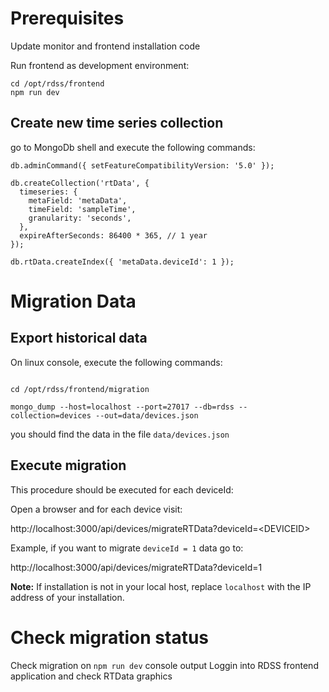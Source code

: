 # Prerequisites

Update monitor and frontend installation code

Run frontend as development environment:

```
cd /opt/rdss/frontend
npm run dev

```

## Create new time series collection

go to MongoDb shell and execute the following commands:

```
db.adminCommand({ setFeatureCompatibilityVersion: '5.0' });

db.createCollection('rtData', {
  timeseries: {
    metaField: 'metaData',
    timeField: 'sampleTime',
    granularity: 'seconds',
  },
  expireAfterSeconds: 86400 * 365, // 1 year
});

db.rtData.createIndex({ 'metaData.deviceId': 1 });
```

# Migration Data

## Export historical data

On linux console, execute the following commands:

```

cd /opt/rdss/frontend/migration

mongo_dump --host=localhost --port=27017 --db=rdss --collection=devices --out=data/devices.json

```

you should find the data in the file `data/devices.json`

## Execute migration

This procedure should be executed for each deviceId:

Open a browser and for each device visit:

http://localhost:3000/api/devices/migrateRTData?deviceId=&lt;DEVICEID&gt;

Example, if you want to migrate `deviceId = 1` data go to:

http://localhost:3000/api/devices/migrateRTData?deviceId=1

**Note:** If installation is not in your local host, replace `localhost` with the IP address of your installation.

# Check migration status

Check migration on `npm run dev` console output
Loggin into RDSS frontend application and check RTData graphics
